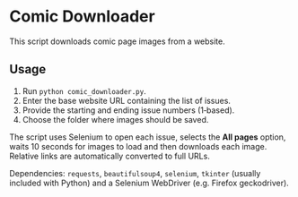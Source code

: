 # Comic Downloader

This script downloads comic page images from a website.

## Usage
1. Run `python comic_downloader.py`.
2. Enter the base website URL containing the list of issues.
3. Provide the starting and ending issue numbers (1‑based).
4. Choose the folder where images should be saved.

The script uses Selenium to open each issue, selects the **All pages** option, waits 10 seconds for images to load and then downloads each image. Relative links are automatically converted to full URLs.

Dependencies: `requests`, `beautifulsoup4`, `selenium`, `tkinter` (usually included with Python) and a Selenium WebDriver (e.g. Firefox geckodriver).
